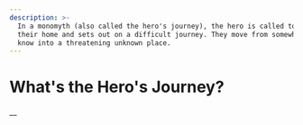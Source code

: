 ```yaml
---
description: >-
  In a monomyth (also called the hero's journey), the hero is called to leave
  their home and sets out on a difficult journey. They move from somewhere they
  know into a threatening unknown place.
---
```


# What's the Hero's Journey?

__
